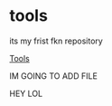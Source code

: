 # tools
its my frist fkn repository



[Tools](https://abhiiixs.github.io/tools/)






IM GOING TO ADD FILE 

HEY LOL 

<!-- TODAY I WAS THINKING IM NOT GOOD AT ANYTHING BUT I WAS FKN RIGHT MAN BRO WHO TF  -->
<!-- CARE ABOUT THAT BUT I DO I WA -->

